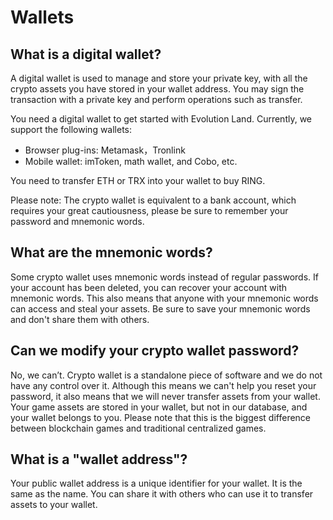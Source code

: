 # Wallets

## What is a digital wallet?

A digital wallet is used to manage and store your private key, with all the crypto assets you have stored in your wallet address. You may sign the transaction with a private key and perform operations such as transfer.

You need a digital wallet to get started with Evolution Land. Currently, we support the following wallets:

* Browser plug-ins: Metamask，Tronlink
* Mobile wallet: imToken, math wallet, and Cobo, etc.

You need to transfer ETH or TRX into your wallet to buy RING.

Please note: The crypto wallet is equivalent to a bank account, which requires your great cautiousness, please be sure to remember your password and mnemonic words.

## What are the mnemonic words?

Some crypto wallet uses mnemonic words instead of regular passwords. If your account has been deleted, you can recover your account with mnemonic words. This also means that anyone with your mnemonic words can access and steal your assets. Be sure to save your mnemonic words and don't share them with others.

## Can we modify your crypto wallet password?

No, we can’t. Crypto wallet is a standalone piece of software and we do not have any control over it. Although this means we can't help you reset your password, it also means that we will never transfer assets from your wallet. Your game assets are stored in your wallet, but not in our database, and your wallet belongs to you. Please note that this is the biggest difference between blockchain games and traditional centralized games.

## What is a "wallet address"?

Your public wallet address is a unique identifier for your wallet. It is the same as the name. You can share it with others who can use it to transfer assets to your wallet.

